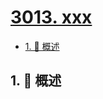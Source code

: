 # [3013. xxx](https://github.com/Tdahuyou/TNotes.leetcode/tree/main/notes/3013.%20xxx)

<!-- region:toc -->

- [1. 📝 概述](#1--概述)

<!-- endregion:toc -->

## 1. 📝 概述
